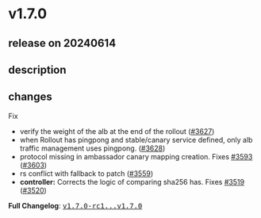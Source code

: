 # v1.7.0

## release on 20240614

## description

## changes

Fix

* verify the weight of the alb at the end of the rollout (<a href="https://github.com/argoproj/argo-rollouts/issues/3627" data-hovercard-type="pull_request" data-hovercard-url="/argoproj/argo-rollouts/pull/3627/hovercard">#3627</a>)
* when Rollout has pingpong and stable/canary service defined, only alb traffic management uses pingpong. (<a href="https://github.com/argoproj/argo-rollouts/issues/3628" data-hovercard-type="pull_request" data-hovercard-url="/argoproj/argo-rollouts/pull/3628/hovercard">#3628</a>)
* protocol missing in ambassador canary mapping creation. Fixes <a href="https://github.com/argoproj/argo-rollouts/issues/3593" data-hovercard-type="issue" data-hovercard-url="/argoproj/argo-rollouts/issues/3593/hovercard">#3593</a> (<a href="https://github.com/argoproj/argo-rollouts/issues/3603" data-hovercard-type="pull_request" data-hovercard-url="/argoproj/argo-rollouts/pull/3603/hovercard">#3603</a>)
* rs conflict with fallback to patch (<a href="https://github.com/argoproj/argo-rollouts/issues/3559" data-hovercard-type="pull_request" data-hovercard-url="/argoproj/argo-rollouts/pull/3559/hovercard">#3559</a>)
* <strong>controller:</strong> Corrects the logic of comparing sha256 has. Fixes <a href="https://github.com/argoproj/argo-rollouts/issues/3519" data-hovercard-type="issue" data-hovercard-url="/argoproj/argo-rollouts/issues/3519/hovercard">#3519</a> (<a href="https://github.com/argoproj/argo-rollouts/issues/3520" data-hovercard-type="pull_request" data-hovercard-url="/argoproj/argo-rollouts/pull/3520/hovercard">#3520</a>)

<strong>Full Changelog</strong>: <a class="commit-link" href="https://github.com/argoproj/argo-rollouts/compare/v1.7.0-rc1...v1.7.0"><tt>v1.7.0-rc1...v1.7.0</tt></a>

